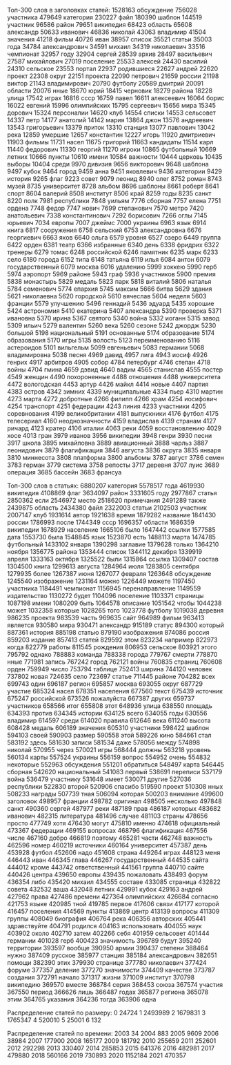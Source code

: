 Топ-300 слов в заголовках статей:
1528163 обсуждение
756028 участника
479649 категория
230227 файл
180390 шаблон
144519 участник
96586 район
79651 википедия
68423 область
65608 александр
50633 иванович
46836 николай
43063 владимир
41504 значения
41218 фильм
40726 иван
38957 список
35521 статьи
35003 года
34784 александрович
34591 михаил
34319 николаевич
33516 чемпионат
32957 году
32904 сергей
28539 архив
28497 васильевич
27587 михайлович
27019 поселение
25533 алексей
24430 василий
24310 сельское
23553 портал
22937 родившиеся
22627 андрей
22620 проект
22308 округ
22151 проекта
22090 петрович
21659 россии
21198 виктор
21143 владимирович
20790 футболу
20589 дмитрий
20091 области
20076 нные
18670 юрий
18415 черновик
18279 района
18228 улица
17542 играх
16816 ссср
16759 павел
16611 алексеевич
16064 борис
16022 евгений
15996 олимпийских
15795 сергеевич
15656 мира
15345 дорович
15324 персоналии
14620 клуб
14554 списки
14553 сельсовет
14337 петр
14177 анатолий
14142 мария
13864 джон
13576 андреевич
13543 григорьевич
13379 приток
13310 станция
13077 павлович
13042 река
12859 умершие
12657 константин
12227 игорь
11920 дмитриевич
11903 фильмы
11731 насел
11675 григорий
11663 кандидаты
11514 карл
11440 федорович
11330 георгий
11270 игроки
10865 футбольный
10669 летних
10666 пункты
10610 имени
10584 важности
10444 церковь
10435 выборы
10404 среди
9970 дивизия
9656 викторович
9648 шаблона
9497 кубок
9464 город
9459 анна
9451 яковлевич
9436 категории
9429 история
9265 флаг
9223 совет
9079 леонид
8940 олег
8752 роман
8743 музей
8735 университет
8728 альбом
8696 шаблоны
8661 роберт
8641 спорт
8604 валерий
8508 институт
8506 край
8259 годы
8235 санкт
8220 полк
7981 республики
7848 уильям
7776 сборная
7757 елена
7751 ордена
7748 федор
7747 нович
7699 степанович
7570 метро
7420 анатольевич
7338 константинович
7292 борисович
7266 оглы
7145 юрьевич
7034 европы
7007 джеймс
7000 украины
6963 язык
6914 книга
6817 сооружения
6758 сельский
6753 александровна
6676 георгиевич
6663 яков
6640 ольга
6579 уровня
6527 озеро
6449 группа
6422 орден
6381 театр
6366 избранные
6340 день
6338 фридрих
6322 тренеры
6279 томас
6248 российской
6246 памятник
6235 марк
6233 село
6180 города
6152 типа
6148 татьяна
6119 илья
6084 антон
6079 государственный
6079 москва
6016 удалению
5999 хоккею
5990 герб
5974 аэропорт
5969 районе
5943 граф
5936 участников
5900 премия
5838 монастырь
5829 медаль
5823 парк
5818 виталий
5806 наталья
5784 семенович
5774 епархия
5745 максим
5666 битва
5629 здания
5621 николаевна
5620 городской
5610 вячеслав
5604 неделя
5603 франции
5579 улучшению
5496 геннадий
5436 эдуард
5435 хорошие
5424 астрономия
5410 екатерина
5407 александра
5390 проверка
5371 ивановна
5370 ирина
5367 святого
5340 война
5332 иоганн
5315 завод
5309 ильич
5279 валентин
5260 века
5260 сезоне
5242 джордж
5230 большой
5198 национальный
5191 основанные
5174 образование
5174 образования
5170 игры
5135 волость
5123 переименованию
5116 астероидов
5101 вильгельм
5099 евгеньевич
5083 германии
5068 владимировна
5038 песня
4969 давид
4957 лига
4943 иосиф
4926 генрих
4917 арбитров
4905 собор
4784 петербург
4746 степан
4718 войны
4704 гмина
4659 дэвид
4640 вадим
4565 станислав
4555 постер
4549 женщин
4490 похороненные
4488 отношения
4488 университета
4472 вологодская
4453 артур
4426 майкл
4414 новые
4407 партия
4383 остров
4342 зимних
4339 муниципальные
4334 пьер
4310 мартин
4273 марта
4272 добротные
4266 филипп
4266 храм
4254 иосифович
4254 транспорт
4251 федерации
4243 линия
4233 участники
4205 соревнования
4199 великобритании
4181 выпускники
4176 футбол
4175 телесериал
4160 неоднозначности
4159 владислав
4139 странам
4127 ричард
4123 кратер
4106 италии
4063 реки
4059 восстановлению
4029 хосе
4013 гран
3979 иванов
3956 википедии
3948 генри
3930 песни
3917 школа
3895 михайловна
3889 авиационный
3888 чарльз
3887 леонидович
3879 флагификация
3846 августа
3836 округа
3835 января
3810 миннесота
3808 платформа
3800 альбомы
3787 август
3786 семен
3783 герман
3779 система
3758 репосты
3717 деревня
3707 луис
3689 операция
3685 бассейн
3683 франсуа

Топ-300 слов в статьях:
6880207 категория
5578517 года
4619930 википедия
4108869 флаг
3634097 район
3331605 году
2977867 статья
2850362 если
2546972 место
2518620 примечания
2491289 также
2439875 область
2434380 файл
2322003 статьи
2102503 участник
2007147 клуб
1931614 автор
1921638 время
1879282 название
1841430 россии
1786993 после
1744349 ссср
1696357 области
1686359 википедии
1678929 население
1665106 было
1647442 ссылки
1577585 дата
1553730 была
1548845 язык
1523870 есть
1488113 марта
1474785 футбольный
1433102 января
1390298 заглавие
1379628 только
1364210 ноября
1356775 района
1353444 список
1344112 декабря
1339919 апреля
1333163 октября
1325522 были
1315864 ссылка
1309407 состав
1304500 книга
1299613 августа
1284964 июля
1283805 сентября
1279935 более
1267387 июня
1267077 февраля
1263648 обсуждение
1245540 изображение
1231164 можно
1226449 можете
1197450 участника
1184491 чемпионат
1156945 перенаправление
1149559 издательство
1130272 будет
1104096 поселение
1103371 страницы
1087198 имени
1080209 быть
1064578 описание
1051542 чтобы
1044238 может
1032358 которые
1028265 того
1023778 футболу
1019038 деревня
986235 проекта
983539 часть
969635 сайт
964989 фильм
963413 является
930580 мира
930471 александр
915189 статус
894300 который
887361 история
885198 статью
879190 изображения
874086 россия
859203 издание
857413 статей
829592 этом
823234 например
822973 когда
822779 работы
811545 рождения
806953 сельское
803921 этого
795792 однако
788883 команда
788338 города
779767 смерти
778870 нные
771981 запись
767242 город
762121 войны
760835 страниц
760608 орден
759949 число
753794 таблице
752413 ширина
744120 человек
737802 новая
724635 село
723697 статье
711445 районе
704282 всех
699743 один
696187 регион
695857 москва
693055 округ
687729 участие
685324 насел
678351 населения
677560 текст
675439 источник
675247 российской
673526 пожалуйста
667387 других
659737 участников
658566 итог
655808 этот
648936 улица
638550 площадь
634393 против
634345 истории
634125 всего
634055 годы
630556 владимир
614597 среди
614020 правила
612646 века
611240 высота
608428 медаль
606189 значения
605310 участники
598422 шаблон
594103 своей
590903 размер
590558 этой
589226 кино
584661 стал
583192 здесь
581630 записи
581534 даже
578056 между
574898 николай
570955 через
570021 игры
568444 должны
563218 уровень
560134 карты
557524 украины
556159 вопрос
554952 очень
554832 некоторые
552963 обсуждения
551201 обратиться
548497 карта
546445 сборная
542620 национальный
541083 первый
538691 переписи
537179 война
536479 участнику
531648 имеет
530071 другие
527036 республики
522830 второй
520906 спасибо
519590 проект
510308 нных
508233 награды
507739 тная
506094 которая
500203 внимание
499600 заголовок
498957 франции
498782 оригинал
498505 несколько
497848 санкт
490360 сергей
487977 реки
487189 прав
486187 которых
483682 иванович
482315 литература
481496 случае
481103 страны
478656 просто
477749 хотя
476430 могут
475810 именно
474618 официальный
473367 федерации
469155 вопросах
468796 флагификация
467556 числе
467160 добро
466819 поэтому
465281 части
462748 важность
462596 номер
460219 источники
460164 университет
457387 день
453928 футбол
452606 надо
451608 страна
449264 играх
448123 меня
446443 иван
446345 глава
446267 государственный
444535 сайта
444012 кроме
443742 ответственный
441561 группа
440710 сайте
440426 центра
439650 европы
439435 пожаловать
438493 форум
436354 либо
435420 михаил
434555 составе
433085 страница
432822 совета
432532 ваша
432048 летних
429991 кубок
429163 андрей
427962 права
427486 времени
427364 олимпийских
426684 согласно
421753 языке
420985 тной
419785 первое
417606 связи
417177 которой
416457 поселения
414569 пункты
413869 центр
413139 вопросы
411309 группы
408049 биография
406764 река
406356 авторских
405441 здравствуйте
404791 родился
404163 использовать
404055 наук
403902 около
402710 затем
402266 себя
401959 сельсовет
401444 германии
401028 герб
400423 значимость
396789 будут
395240 территории
393597 вообще
390950 армии
390437 степени
388464 нужно
387409 русское
385977 станция
385184 александрович
382651 помощи
382390 этих
379930 странице
377780 николаевич
377424 форуме
377357 деление
377270 значимости
374409 качестве
373787 создания
372791 начало
371317 жизни
371009 институт
370798 википедию
369570 вместе
368784 серия
368453 союза
367574 участия
367550 период
366626 лишь
366487 годах
365877 региона
365078 этим
364765 указания
364236 тогда
363906 одна

Распределение статей по размеру:
0 24724
1 2493989
2 1679831
3 1765347
4 520010
5 25001
6 132

Распределение статей по времени:
2003 34
2004 883
2005 9609
2006 38984
2007 177900
2008 165177
2009 181792
2010 255659
2011 252601
2012 292298
2013 330407
2014 285853
2015 641376
2016 482981
2017 479880
2018 560166
2019 730893
2020 1152184
2021 470357

